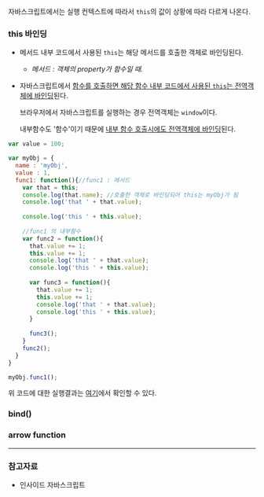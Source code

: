 자바스크립트에서는 실행 컨텍스트에 따라서 `this`의 값이 상황에 따라 다르게 나온다.



### this 바인딩

- 메서드 내부 코드에서 사용된 `this`는 해당 메서드를 호출한 객체로 바인딩된다.

  - *메서드 : 객체의 property가 함수일 때.*

- 자바스크립트에서 <u>함수를 호출하면 해당 함수 내부 코드에서 사용된 `this`는 전역객체에 바인딩</u>된다.

  브라우저에서 자바스크립트를 실행하는 경우 전역객체는 `window`이다.

  내부함수도 '함수'이기 때문에 <u>내부 함수 호출시에도 전역객체에 바인딩</u>된다.




```javascript
var value = 100;

var myObj = {
  name : 'myObj',
  value : 1,
  func1: function(){//func1 : 메서드
    var that = this;
    console.log(that.name); //호출한 객체로 바인딩되어 this는 myObj가 됨
    console.log('that ' + that.value);
    
    console.log('this ' + this.value);
    
    //func1 의 내부함수
    var func2 = function(){
      that.value += 1;
      this.value += 1;
      console.log('that ' + that.value);
      console.log('this ' + this.value);
      
      var func3 = function(){
        that.value += 1;
        this.value += 1;
        console.log('that ' + that.value);
        console.log('this ' + this.value);
      }
      
      func3();
    }
    func2();
  }
}

myObj.func1(); 
```

위 코드에 대한 실행결과는 [여기](https://codepen.io/sehui-byte/pen/BapbOzK)에서 확인할 수 있다.





### bind()



### arrow function



----------

### 참고자료

- 인사이드 자바스크립트